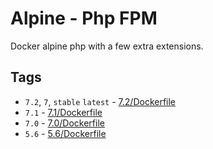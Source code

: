 # Alpine - Php FPM

Docker alpine php with a few extra extensions.

## Tags

* `7.2`, `7`, `stable` `latest` - [7.2/Dockerfile](https://github.com/Johannestegner/docker-php-fpm/blob/master/7.2/Dockerfile)
* `7.1` - [7.1/Dockerfile](https://github.com/Johannestegner/docker-php-fpm/blob/master/7.1/Dockerfile)
* `7.0` - [7.0/Dockerfile](https://github.com/Johannestegner/docker-php-fpm/blob/master/7.0/Dockerfile)
* `5.6` - [5.6/Dockerfile](https://github.com/Johannestegner/docker-php-fpm/blob/master/5.6/Dockerfile)